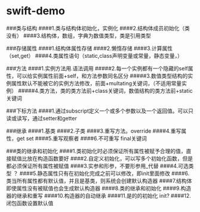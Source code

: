 # swift-demo

###类与结构
####1.类与结构体初始化，实例化
####2.结构体成员初始化（类没有）
####3.结构体，数组，字典为数值类型，类是引用类型


###存储属性
####1.结构体属性存储
####2.懒惰存储
####3.计算属性（set,get）
####4.类属性语句（static,class声明变量或常量，静态变量，）


###方法
####1.实例方法用.语法调用
#####2.每一个实例都有一个隐藏的self属性，可以给实例属性前面+self，和方法参数同名区分
#####3.数值类型结构的实例属性默认不能被它的实例方法修改，前面+multating关键词，（不适用常量实例）
#####4.类方法，类的类方法前+class关键词，数值结构的类方法前+static关键词


###下标方法
####1.通过subscript定义一个或多个参数以及一个返回值。可以只读或读写，通过setter和getter


###继承
####1.基类
####2.子类
####3.重写方法。override
####4.重写属性，get set
####5.重写观察者
####6.不可重写 final关键词


###类的继承和初始化
####1.类初始化时必须保证所有属性被赋予合理的值，直接赋值比放在构造函数要好
####2.自定义初始化，可以写多个初始化函数，但是都必须保证所有属性被赋值
####3.实参和形参，不要形参用_代替
####4.可选类型 ？
####5.静态属性只有在初始化完成之前可以修改，即init里面修改
####6.类当所有属性都有默认值，并且是基类，则系统会创建默认构造器
####7.结构体即使属性没有被赋值也会生成默认构造器
####8.类的继承和初始化
####9.构造器的继承和重写
####10.构造器的自动继承
####11.是的的初始化 init?
####12.闭包函数设置默认值